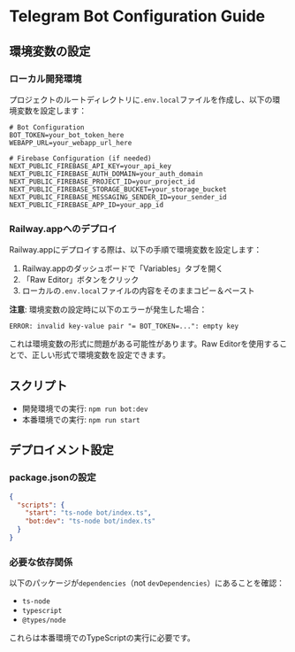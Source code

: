 # Telegram Bot Configuration Guide

## 環境変数の設定

### ローカル開発環境
プロジェクトのルートディレクトリに`.env.local`ファイルを作成し、以下の環境変数を設定します：

```env
# Bot Configuration
BOT_TOKEN=your_bot_token_here
WEBAPP_URL=your_webapp_url_here

# Firebase Configuration (if needed)
NEXT_PUBLIC_FIREBASE_API_KEY=your_api_key
NEXT_PUBLIC_FIREBASE_AUTH_DOMAIN=your_auth_domain
NEXT_PUBLIC_FIREBASE_PROJECT_ID=your_project_id
NEXT_PUBLIC_FIREBASE_STORAGE_BUCKET=your_storage_bucket
NEXT_PUBLIC_FIREBASE_MESSAGING_SENDER_ID=your_sender_id
NEXT_PUBLIC_FIREBASE_APP_ID=your_app_id
```

### Railway.appへのデプロイ
Railway.appにデプロイする際は、以下の手順で環境変数を設定します：

1. Railway.appのダッシュボードで「Variables」タブを開く
2. 「Raw Editor」ボタンをクリック
3. ローカルの`.env.local`ファイルの内容をそのままコピー＆ペースト

**注意**: 環境変数の設定時に以下のエラーが発生した場合：
```
ERROR: invalid key-value pair "= BOT_TOKEN=...": empty key
```
これは環境変数の形式に問題がある可能性があります。Raw Editorを使用することで、正しい形式で環境変数を設定できます。

## スクリプト

- 開発環境での実行: `npm run bot:dev`
- 本番環境での実行: `npm run start`

## デプロイメント設定

### package.jsonの設定
```json
{
  "scripts": {
    "start": "ts-node bot/index.ts",
    "bot:dev": "ts-node bot/index.ts"
  }
}
```

### 必要な依存関係
以下のパッケージが`dependencies`（not `devDependencies`）にあることを確認：
- `ts-node`
- `typescript`
- `@types/node`

これらは本番環境でのTypeScriptの実行に必要です。 